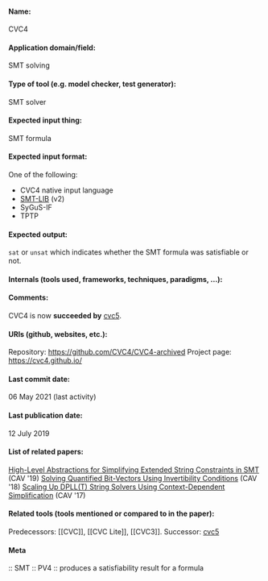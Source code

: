 #### Name:
CVC4

#### Application domain/field:
SMT solving

#### Type of tool (e.g. model checker, test generator):
SMT solver

#### Expected input thing:
SMT formula

#### Expected input format:
One of the following:
- CVC4 native input language
- [SMT-LIB](../../../Formats/SMT-LIB.md) (v2)
- SyGuS-IF
- TPTP

#### Expected output:
`sat` or `unsat` which indicates whether the SMT formula was satisfiable or not.

#### Internals (tools used, frameworks, techniques, paradigms, ...):

#### Comments:
CVC4 is now **succeeded by** [cvc5](cvc5.md).

#### URIs (github, websites, etc.):
Repository: https://github.com/CVC4/CVC4-archived
Project page: https://cvc4.github.io/

#### Last commit date:
06 May 2021 (last activity)

#### Last publication date:
12 July 2019

#### List of related papers:
[High-Level Abstractions for Simplifying Extended String Constraints in SMT](https://doi.org/10.1007/978-3-030-25543-5_2) (CAV '19)
[Solving Quantified Bit-Vectors Using Invertibility Conditions](https://doi.org/10.1007/978-3-319-96142-2_16) (CAV '18)
[Scaling Up DPLL(T) String Solvers Using Context-Dependent Simplification](https://doi.org/10.1007/978-3-319-63390-9_24) (CAV '17)

#### Related tools (tools mentioned or compared to in the paper):
Predecessors: [[CVC]], [[CVC Lite]], [[CVC3]].
Successor: [cvc5](cvc5.md)

#### Meta
:: SMT
:: PV4 :: produces a satisfiability result for a formula
